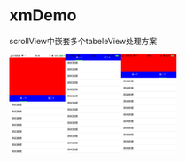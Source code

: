 # xmDemo
scrollView中嵌套多个tabeleView处理方案

<!-- ![Image](https://github.com/qqcc1388/xmDemo/blob/master/resource/IMG_3701.PNG)
![Image](https://github.com/qqcc1388/xmDemo/blob/master/resource/IMG_3702.PNG)
![Image](https://github.com/qqcc1388/xmDemo/blob/master/resource/IMG_3703.PNG) -->
<img src="https://github.com/qqcc1388/xmDemo/blob/master/resource/IMG_3701.PNG" width="20%" height="20%"><img src="https://github.com/qqcc1388/xmDemo/blob/master/resource/IMG_3702.PNG" width="20%" height="20%"><img src="https://github.com/qqcc1388/xmDemo/blob/master/resource/IMG_3703.PNG" width="20%" height="20%">

